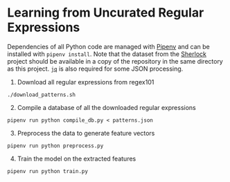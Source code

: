# Learning from Uncurated Regular Expressions

Dependencies of all Python code are managed with [Pipenv](https://pipenv.pypa.io/en/latest/) and can be installed with `pipenv install`.
Note that the dataset from the [Sherlock](https://github.com/mitmedialab/sherlock-project) project should be available in a copy of the repository in the same directory as this project.
[`jq`](https://jqlang.github.io/jq/) is also required for some JSON processing.

1. Download all regular expressions from regex101

`./download_patterns.sh`

2. Compile a database of all the downloaded regular expressions

`pipenv run python compile_db.py < patterns.json`

3. Preprocess the data to generate feature vectors

`pipenv run python preprocess.py`

4. Train the model on the extracted features

`pipenv run python train.py`
